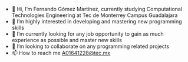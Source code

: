 - 👋 Hi, I’m Fernando Gómez Martínez, currently studying Computational Technologies Engineering at Tec de Monterrey Campus Guadalajara
- 👀 I’m highly interested in developing and mastering new programming skills
- 🌱 I’m currently looking for any job opportunity to gain as much experience as possible and master new skills
- 💞️ I’m looking to collaborate on any programming related projects
- 📫 How to reach me 
          A01641228@tec.mx

<!---
Fergomar1320/Fergomar1320 is a ✨ special ✨ repository because its `README.md` (this file) appears on your GitHub profile.
You can click the Preview link to take a look at your changes.
--->
